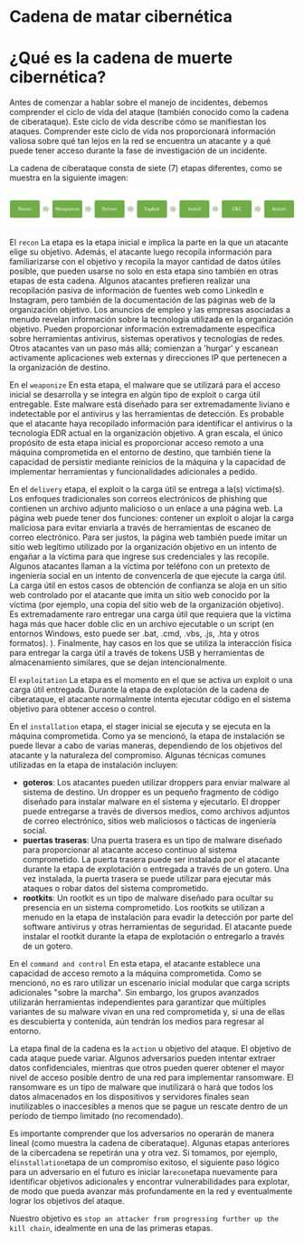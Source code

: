# Cadena de matar cibernética
# **¿Qué es la cadena de muerte cibernética?**

Antes de comenzar a hablar sobre el manejo de incidentes, debemos comprender el ciclo de vida del ataque (también conocido como la cadena de ciberataque). Este ciclo de vida describe cómo se manifiestan los ataques. Comprender este ciclo de vida nos proporcionará información valiosa sobre qué tan lejos en la red se encuentra un atacante y a qué puede tener acceso durante la fase de investigación de un incidente.

La cadena de ciberataque consta de siete (7) etapas diferentes, como se muestra en la siguiente imagen:

![](Cyber_kill_chain.png)

El `recon` La etapa es la etapa inicial e implica la parte en la que un atacante elige su objetivo. Además, el atacante luego recopila información para familiarizarse con el objetivo y recopila la mayor cantidad de datos útiles posible, que pueden usarse no solo en esta etapa sino también en otras etapas de esta cadena. Algunos atacantes prefieren realizar una recopilación pasiva de información de fuentes web como LinkedIn e Instagram, pero también de la documentación de las páginas web de la organización objetivo. Los anuncios de empleo y las empresas asociadas a menudo revelan información sobre la tecnología utilizada en la organización objetivo. Pueden proporcionar información extremadamente específica sobre herramientas antivirus, sistemas operativos y tecnologías de redes. Otros atacantes van un paso más allá; comienzan a 'hurgar' y escanean activamente aplicaciones web externas y direcciones IP que pertenecen a la organización de destino.

En el `weaponize` En esta etapa, el malware que se utilizará para el acceso inicial se desarrolla y se integra en algún tipo de exploit o carga útil entregable. Este malware está diseñado para ser extremadamente liviano e indetectable por el antivirus y las herramientas de detección. Es probable que el atacante haya recopilado información para identificar el antivirus o la tecnología EDR actual en la organización objetivo. A gran escala, el único propósito de esta etapa inicial es proporcionar acceso remoto a una máquina comprometida en el entorno de destino, que también tiene la capacidad de persistir mediante reinicios de la máquina y la capacidad de implementar herramientas y funcionalidades adicionales a pedido.

En el `delivery` etapa, el exploit o la carga útil se entrega a la(s) víctima(s). Los enfoques tradicionales son correos electrónicos de phishing que contienen un archivo adjunto malicioso o un enlace a una página web. La página web puede tener dos funciones: contener un exploit o alojar la carga maliciosa para evitar enviarla a través de herramientas de escaneo de correo electrónico. Para ser justos, la página web también puede imitar un sitio web legítimo utilizado por la organización objetivo en un intento de engañar a la víctima para que ingrese sus credenciales y las recopile. Algunos atacantes llaman a la víctima por teléfono con un pretexto de ingeniería social en un intento de convencerla de que ejecute la carga útil. La carga útil en estos casos de obtención de confianza se aloja en un sitio web controlado por el atacante que imita un sitio web conocido por la víctima (por ejemplo, una copia del sitio web de la organización objetivo). Es extremadamente raro entregar una carga útil que requiera que la víctima haga más que hacer doble clic en un archivo ejecutable o un script (en entornos Windows, esto puede ser .bat, .cmd, .vbs, .js, .hta y otros formatos). ). Finalmente, hay casos en los que se utiliza la interacción física para entregar la carga útil a través de tokens USB y herramientas de almacenamiento similares, que se dejan intencionalmente.

El `exploitation` La etapa es el momento en el que se activa un exploit o una carga útil entregada. Durante la etapa de explotación de la cadena de ciberataque, el atacante normalmente intenta ejecutar código en el sistema objetivo para obtener acceso o control.

En el `installation` etapa, el stager inicial se ejecuta y se ejecuta en la máquina comprometida. Como ya se mencionó, la etapa de instalación se puede llevar a cabo de varias maneras, dependiendo de los objetivos del atacante y la naturaleza del compromiso. Algunas técnicas comunes utilizadas en la etapa de instalación incluyen:

- **goteros**: Los atacantes pueden utilizar droppers para enviar malware al sistema de destino. Un dropper es un pequeño fragmento de código diseñado para instalar malware en el sistema y ejecutarlo. El dropper puede entregarse a través de diversos medios, como archivos adjuntos de correo electrónico, sitios web maliciosos o tácticas de ingeniería social.
- **puertas traseras**: Una puerta trasera es un tipo de malware diseñado para proporcionar al atacante acceso continuo al sistema comprometido. La puerta trasera puede ser instalada por el atacante durante la etapa de explotación o entregada a través de un gotero. Una vez instalada, la puerta trasera se puede utilizar para ejecutar más ataques o robar datos del sistema comprometido.
- **rootkits**: Un rootkit es un tipo de malware diseñado para ocultar su presencia en un sistema comprometido. Los rootkits se utilizan a menudo en la etapa de instalación para evadir la detección por parte del software antivirus y otras herramientas de seguridad. El atacante puede instalar el rootkit durante la etapa de explotación o entregarlo a través de un gotero.

En el `command and control` En esta etapa, el atacante establece una capacidad de acceso remoto a la máquina comprometida. Como se mencionó, no es raro utilizar un escenario inicial modular que carga scripts adicionales "sobre la marcha". Sin embargo, los grupos avanzados utilizarán herramientas independientes para garantizar que múltiples variantes de su malware vivan en una red comprometida y, si una de ellas es descubierta y contenida, aún tendrán los medios para regresar al entorno.

La etapa final de la cadena es la `action` u objetivo del ataque. El objetivo de cada ataque puede variar. Algunos adversarios pueden intentar extraer datos confidenciales, mientras que otros pueden querer obtener el mayor nivel de acceso posible dentro de una red para implementar ransomware. El ransomware es un tipo de malware que inutilizará o hará que todos los datos almacenados en los dispositivos y servidores finales sean inutilizables o inaccesibles a menos que se pague un rescate dentro de un período de tiempo limitado (no recomendado).

Es importante comprender que los adversarios no operarán de manera lineal (como muestra la cadena de ciberataque). Algunas etapas anteriores de la cibercadena se repetirán una y otra vez. Si tomamos, por ejemplo, el`installation`etapa de un compromiso exitoso, el siguiente paso lógico para un adversario en el futuro es iniciar la`recon`etapa nuevamente para identificar objetivos adicionales y encontrar vulnerabilidades para explotar, de modo que pueda avanzar más profundamente en la red y eventualmente lograr los objetivos del ataque.

Nuestro objetivo es `stop an attacker from progressing further up the kill chain`, idealmente en una de las primeras etapas.